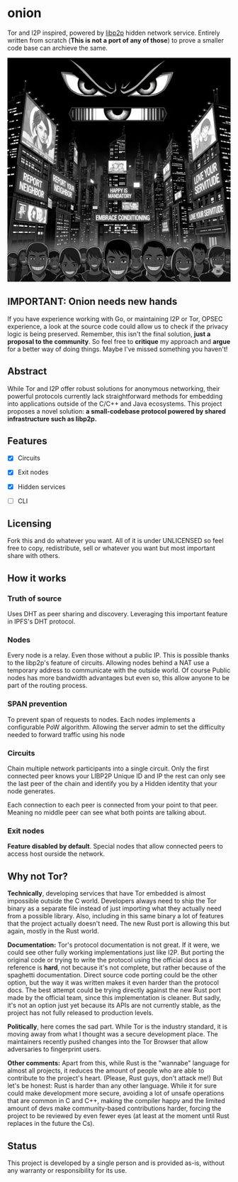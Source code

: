 # onion

Tor and I2P inspired, powered by [libp2p](https://libp2p.io/) hidden network service. Entirely written from scratch (**This is not a port of any of those**) to prove a smaller code base can archieve the same.

![logo](images/logo.webp)

## IMPORTANT: Onion needs new hands

If you have experience working with Go, or maintaining I2P or Tor, OPSEC experience, a look at the source code could allow us to check if the privacy logic is being preserved. Remember, this isn't the final solution, **just a proposal to the community**. So feel free to **critique** my approach and **argue** for a better way of doing things. Maybe I've missed something you haven't!

## Abstract

While Tor and I2P offer robust solutions for anonymous networking, their powerful protocols currently lack straightforward methods for embedding into applications outside of the C/C++ and Java ecosystems. This project proposes a novel solution: **a small-codebase protocol powered by shared infrastructure such as libp2p.**

## Features

- [x] Circuits

- [x] Exit nodes

- [X] Hidden services

- [ ] CLI

## Licensing

Fork this and do whatever you want. All of it is under UNLICENSED so feel free to copy, redistribute, sell or whatever you want but most important share with others.

## How it works

### Truth of source

Uses DHT as peer sharing and discovery. Leveraging this important feature in IPFS's DHT protocol.

### Nodes

Every node is a relay. Even those without a public IP. This is possible thanks to the libp2p's feature of circuits. Allowing nodes behind a NAT use a temporary address to communicate with the outside world. Of course Public nodes has more bandwidth advantages but even so, this allow anyone to be part of the routing process.

### SPAN prevention

To prevent span of requests to nodes. Each nodes implements a configurable PoW algorithm. Allowing the server admin to set the difficulty needed to forward traffic using his node

### Circuits

Chain multiple network participants into a single circuit. Only the first connected peer knows your LIBP2P Unique ID and IP the rest can only see the last peer of the chain and identify you by a Hidden identity that your node generates.

Each connection to each peer is connected from your point to that peer. Meaning no middle peer can see what both points are talking about.

### Exit nodes

**Feature disabled by default**. Special nodes that allow connected peers to access host ourside the network.

## Why not Tor?

**Technically**, developing services that have Tor embedded is almost impossible outside the C world. Developers always need to ship the Tor binary as a separate file instead of just importing what they actually need from a possible library. Also, including in this same binary a lot of features that the project actually doesn't need. The new Rust port is allowing this but again, mostly in the Rust world.

**Documentation:** Tor's protocol documentation is not great. If it were, we could see other fully working implementations just like I2P. But porting the original code or trying to write the protocol using the official docs as a reference is **hard**, not because it's not complete, but rather because of the spaghetti documentation. Direct source code porting could be the other option, but the way it was written makes it even harder than the protocol docs. The best attempt could be trying directly against the new Rust port made by the official team, since this implementation is cleaner. But sadly, it's not an option just yet because its APIs are not currently stable, as the project has not fully released to production levels.

**Politically**, here comes the sad part. While Tor is the industry standard, it is moving away from what I thought was a secure development place. The maintainers recently pushed changes into the Tor Browser that allow adversaries to fingerprint users.

**Other comments:** Apart from this, while Rust is the "wannabe" language for almost all projects, it reduces the amount of people who are able to contribute to the project's heart. (Please, Rust guys, don't attack me!) But let's be honest: Rust is harder than any other language. While it for sure could make development more secure, avoiding a lot of unsafe operations that are common in C and C++, making the compiler happy and the limited amount of devs make community-based contributions harder, forcing the project to be reviewed by even fewer eyes (at least at the moment until Rust replaces in the future the Cs).

## Status

This project is developed by a single person and is provided as-is, without any warranty or responsibility for its use.
